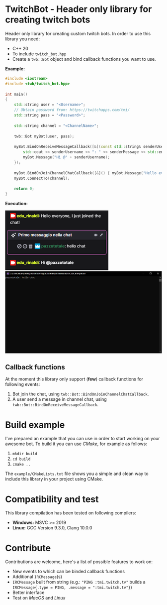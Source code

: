 # TwitchBot - Header only library for creating twitch bots
Header only library for creating custom twitch bots. In order to use this library you need:

- C++ 20
- To include `twitch_bot.hpp`
- Create a `twb::Bot` object and bind callback functions you want to use.

**Example:**

```cpp
#include <iostream>
#include <twb/twitch_bot.hpp>

int main()
{
	std::string user = "<Username>";
	// Obtain password from: https://twitchapps.com/tmi/
	std::string pass = "<Password>";
	
	std::string channel = "<ChannelName>";

	twb::Bot myBot(user, pass);

	myBot.BindOnReceiveMessageCallback([&](const std::string& senderUsername, const std::string& senderMessage) {
		std::cout << senderUsername << ": " << senderMessage << std::endl;
		myBot.Message("Hi @" + senderUsername);
	});

	myBot.BindOnJoinChannelChatCallback([&]() { myBot.Message("Hello everyone, I just joined the chat!"); });
	myBot.ConnectTo(channel);

	return 0;
}
```

**Execution:**

![](images/1.PNG)
![](images/2.PNG)

## Callback functions
At the moment this library only support (**few**) callback functions for following events:

1. Bot join the chat, using `twb::Bot::BindOnJoinChannelChatCallback`.
2. A user send a message in channel chat, using `twb::Bot::BindOnReceiveMessageCallback`.

# Build example
I've prepared an example that you can use in order to start working on your awesome bot. To build it you can use *CMake*, for example as follows:

1. `mkdir build`
2. `cd build`
3. `cmake ..`

The `example/CMakeLists.txt` file shows you a simple and clean way to include this library in your project using CMake.


# Compatibility and test
This library compilation has been tested on following compilers:
- **Windows:** MSVC >= 2019
- **Linux:** GCC Version 9.3.0, Clang 10.0.0

# Contribute
Contributions are welcome, here's a list of possible features to work on:
* New events to which can be binded callback functions
* Additional `IRCMessage`(s)
* `IRCMessage` built from string (e.g.: `"PING :tmi.twitch.tv"` builds a `IRCMessage{.type = PING, .message = ":tmi.twitch.tv"}`)
* Better interface
* Test on *MacOS* and *Linux*